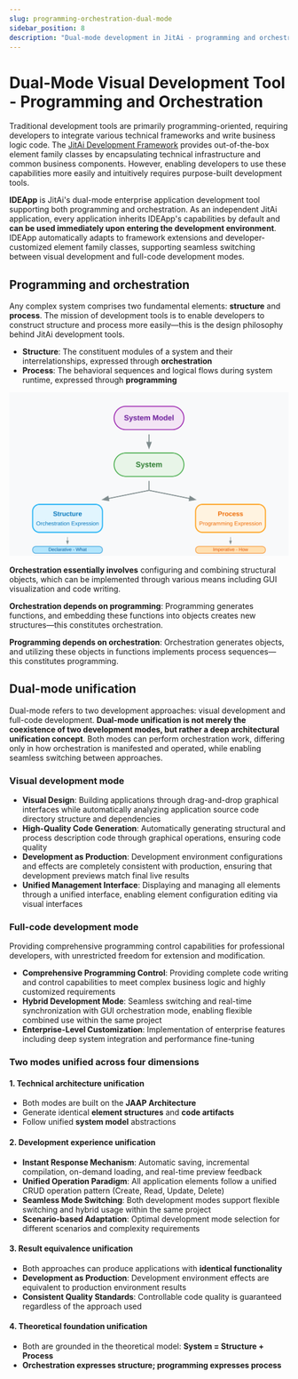 ```yaml
---
slug: programming-orchestration-dual-mode
sidebar_position: 8
description: "Dual-mode development in JitAi - programming and orchestration. Understand how to build system structure and process with visual tools and code."
---
```

# Dual-Mode Visual Development Tool - Programming and Orchestration

Traditional development tools are primarily programming-oriented, requiring developers to integrate various technical frameworks and write business logic code. The [JitAi Development Framework](../reference/framework) provides out-of-the-box element family classes by encapsulating technical infrastructure and common business components. However, enabling developers to use these capabilities more easily and intuitively requires purpose-built development tools.

**IDEApp** is JitAi's dual-mode enterprise application development tool supporting both programming and orchestration. As an independent JitAi application, every application inherits IDEApp's capabilities by default and **can be used immediately upon entering the development environment**. IDEApp automatically adapts to framework extensions and developer-customized element family classes, supporting seamless switching between visual development and full-code development modes.

## Programming and orchestration

Any complex system comprises two fundamental elements: **structure** and **process**. The mission of development tools is to enable developers to construct structure and process more easily—this is the design philosophy behind JitAi development tools.

- **Structure**: The constituent modules of a system and their interrelationships, expressed through **orchestration**
- **Process**: The behavioral sequences and logical flows during system runtime, expressed through **programming**

![System Dual Structure](./img/system-dual-structure.svg)

**Orchestration essentially involves** configuring and combining structural objects, which can be implemented through various means including GUI visualization and code writing.

**Orchestration depends on programming**: Programming generates functions, and embedding these functions into objects creates new structures—this constitutes orchestration.

**Programming depends on orchestration**: Orchestration generates objects, and utilizing these objects in functions implements process sequences—this constitutes programming.

## Dual-mode unification

Dual-mode refers to two development approaches: visual development and full-code development. **Dual-mode unification is not merely the coexistence of two development modes, but rather a deep architectural unification concept**. Both modes can perform orchestration work, differing only in how orchestration is manifested and operated, while enabling seamless switching between approaches.

### Visual development mode
- **Visual Design**: Building applications through drag-and-drop graphical interfaces while automatically analyzing application source code directory structure and dependencies
- **High-Quality Code Generation**: Automatically generating structural and process description code through graphical operations, ensuring code quality
- **Development as Production**: Development environment configurations and effects are completely consistent with production, ensuring that development previews match final live results
- **Unified Management Interface**: Displaying and managing all elements through a unified interface, enabling element configuration editing via visual interfaces

### Full-code development mode
Providing comprehensive programming control capabilities for professional developers, with unrestricted freedom for extension and modification.

- **Comprehensive Programming Control**: Providing complete code writing and control capabilities to meet complex business logic and highly customized requirements
- **Hybrid Development Mode**: Seamless switching and real-time synchronization with GUI orchestration mode, enabling flexible combined use within the same project
- **Enterprise-Level Customization**: Implementation of enterprise features including deep system integration and performance fine-tuning

### Two modes unified across four dimensions
#### 1. Technical architecture unification
- Both modes are built on the **JAAP Architecture**
- Generate identical **element structures** and **code artifacts**
- Follow unified **system model** abstractions

#### 2. Development experience unification
- **Instant Response Mechanism**: Automatic saving, incremental compilation, on-demand loading, and real-time preview feedback
- **Unified Operation Paradigm**: All application elements follow a unified CRUD operation pattern (Create, Read, Update, Delete)
- **Seamless Mode Switching**: Both development modes support flexible switching and hybrid usage within the same project
- **Scenario-based Adaptation**: Optimal development mode selection for different scenarios and complexity requirements

#### 3. Result equivalence unification
- Both approaches can produce applications with **identical functionality**
- **Development as Production**: Development environment effects are equivalent to production environment results
- **Consistent Quality Standards**: Controllable code quality is guaranteed regardless of the approach used

#### 4. Theoretical foundation unification
- Both are grounded in the theoretical model: **System = Structure + Process**
- **Orchestration expresses structure; programming expresses process**

